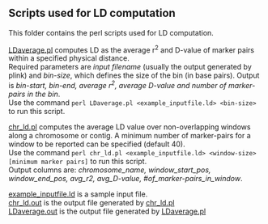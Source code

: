 ## Scripts used for LD computation

This folder contains the perl scripts used for LD computation. <br />

[LDaverage.pl](LDaverage.pl) computes LD as the average r<sup>2</sup> and D-value of marker pairs within a specified physical distance.<br />
Required parameters are <em>input filename</em> (usually the output generated by plink) and <em>bin-size</em>, which defines the size of the bin (in base pairs). Output is <em>bin-start, bin-end, average r<sup>2</sup>, average D-value and number of marker-pairs in the bin</em>.<br />
Use the command `perl LDaverage.pl <example_inputfile.ld> <bin-size>` to run this script. <br />

[chr_ld.pl](chr_ld.pl) computes the average LD value over non-overlapping windows along a chromosome or contig. A minimum number of marker-pairs for a window to be reported can be specified (default 40). <br />
Use the command `perl chr_ld.pl <example_inputfile.ld> <window-size> [minimum marker pairs]` to run this script. <br />
Output columns are: <em>chromosome_name, window_start_pos, window_end_pos, avg_r2, avg_D-value, #of_marker-pairs_in_window</em>.

[example_inputfile.ld](example_inputfile.ld) is a sample input file.<br />
[chr_ld.out](chr_ld.out) is the output file generated by [chr_ld.pl](chr_ld.pl)<br />
[LDaverage.out](LDaverage.out) is the output file generated by [LDaverage.pl](LDaverage.pl)